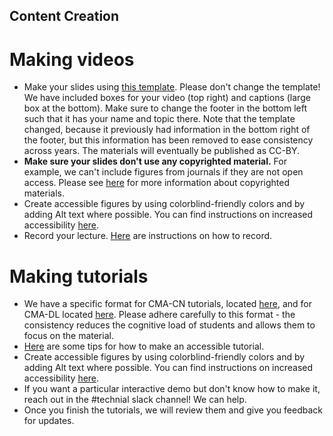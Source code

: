 ## Content Creation

# Making videos
- Make your slides using [this template](https://docs.google.com/presentation/d/1JqAIxbeDw0QdEiU_C-DjR7Ks9Tbxs6xNcNr-VSPt0Yo/edit#slide=id.p). Please don't change the template! We have included boxes for your video (top right) and captions (large box at the bottom). Make sure to change the footer in the bottom left such that it has your name and topic there. Note that the template changed, because it previously had information in the bottom right of the footer, but this information has been removed to ease consistency across years. The materials will eventually be published as CC-BY.
- **Make sure your slides don't use any copyrighted material.** For example, we can't include figures from journals if they are not open access. Please see [here](https://docs.google.com/document/d/10T1DTP9U7ozGqgjBnYLNFkU_I9IkNRd3eVUUOGJHkZc/edit?usp=share_link) for more information about copyrighted materials.
- Create accessible figures by using colorblind-friendly colors and by adding Alt text where possible. You can find instructions on increased accessibility [here](https://docs.google.com/document/d/1w8WKcaZWl1qO5IJkGBWZZbmL29guFS18UZAljBCEWFk/edit?usp=sharing).
- Record your lecture. [Here](https://docs.google.com/document/d/18xfTxK3QdQwamPHdupFCjFsgu7ZJRibxX1xr76QS3OM/edit?usp=sharing) are instructions on how to record.


# Making tutorials
- We have a specific format for CMA-CN tutorials, located [here](https://github.com/ClimateMatchAcademy/content-creation/blob/main/Climatematch_Tutorial_Format.ipynb), and for CMA-DL located [here](https://github.com/ClimateMatchAcademy/content-creation/blob/main/ClimatematchAcademy_DL_Tutorial_Carpentry.ipynb). Please adhere carefully to this format - the consistency reduces the cognitive load of students and allows them to focus on the material.
- [Here](https://docs.google.com/presentation/d/11pmbsYszVDntBKL9xqdiXLBWje9OIA_Do6VgT_qPmak/edit#slide=id.p1) are some tips for how to make an accessible tutorial.
- Create accessible figures by using colorblind-friendly colors and by adding Alt text where possible. You can find instructions on increased accessibility [here](https://docs.google.com/document/d/1w8WKcaZWl1qO5IJkGBWZZbmL29guFS18UZAljBCEWFk/edit?usp=sharing).
- If you want a particular interactive demo but don't know how to make it, reach out in the #technial slack channel! We can help.
- Once you finish the tutorials, we will review them and give you feedback for updates.
